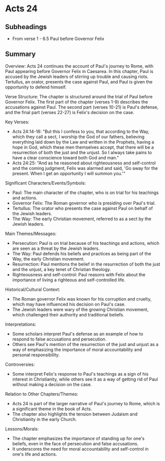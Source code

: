 # Acts 24

## Subheadings

* From verse 1 - 6.5 Paul before Governor Felix

## Summary

Overview:
Acts 24 continues the account of Paul's journey to Rome, with Paul appearing before Governor Felix in Caesarea. In this chapter, Paul is accused by the Jewish leaders of stirring up trouble and causing riots. Tertullus, an orator, presents the case against Paul, and Paul is given the opportunity to defend himself.

Verse Structure:
The chapter is structured around the trial of Paul before Governor Felix. The first part of the chapter (verses 1-9) describes the accusations against Paul. The second part (verses 10-21) is Paul's defense, and the final part (verses 22-27) is Felix's decision on the case.

Key Verses:
- Acts 24:14-16: "But this I confess to you, that according to the Way, which they call a sect, I worship the God of our fathers, believing everything laid down by the Law and written in the Prophets, having a hope in God, which these men themselves accept, that there will be a resurrection of both the just and the unjust. So I always take pains to have a clear conscience toward both God and man."
- Acts 24:25: "And as he reasoned about righteousness and self-control and the coming judgment, Felix was alarmed and said, 'Go away for the present. When I get an opportunity I will summon you.'"

Significant Characters/Events/Symbols:
- Paul: The main character of the chapter, who is on trial for his teachings and actions.
- Governor Felix: The Roman governor who is presiding over Paul's trial.
- Tertullus: The orator who presents the case against Paul on behalf of the Jewish leaders.
- The Way: The early Christian movement, referred to as a sect by the Jewish leaders.

Main Themes/Messages:
- Persecution: Paul is on trial because of his teachings and actions, which are seen as a threat by the Jewish leaders.
- The Way: Paul defends his beliefs and practices as being part of the Way, the early Christian movement.
- Resurrection: Paul mentions the belief in the resurrection of both the just and the unjust, a key tenet of Christian theology.
- Righteousness and self-control: Paul reasons with Felix about the importance of living a righteous and self-controlled life.

Historical/Cultural Context:
- The Roman governor Felix was known for his corruption and cruelty, which may have influenced his decision on Paul's case.
- The Jewish leaders were wary of the growing Christian movement, which challenged their authority and traditional beliefs.

Interpretations:
- Some scholars interpret Paul's defense as an example of how to respond to false accusations and persecution.
- Others see Paul's mention of the resurrection of the just and unjust as a way of emphasizing the importance of moral accountability and personal responsibility.

Controversies:
- Some interpret Felix's response to Paul's teachings as a sign of his interest in Christianity, while others see it as a way of getting rid of Paul without making a decision on the case.

Relation to Other Chapters/Themes:
- Acts 24 is part of the larger narrative of Paul's journey to Rome, which is a significant theme in the book of Acts.
- The chapter also highlights the tension between Judaism and Christianity in the early Church.

Lessons/Morals:
- The chapter emphasizes the importance of standing up for one's beliefs, even in the face of persecution and false accusations.
- It underscores the need for moral accountability and self-control in one's life and actions.